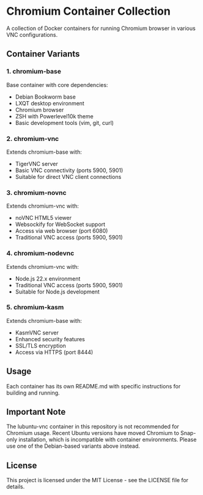 # Chromium Container Collection

A collection of Docker containers for running Chromium browser in various VNC configurations.

## Container Variants

### 1. chromium-base
Base container with core dependencies:
- Debian Bookworm base
- LXQT desktop environment
- Chromium browser
- ZSH with Powerlevel10k theme
- Basic development tools (vim, git, curl)

### 2. chromium-vnc
Extends chromium-base with:
- TigerVNC server
- Basic VNC connectivity (ports 5900, 5901)
- Suitable for direct VNC client connections

### 3. chromium-novnc
Extends chromium-vnc with:
- noVNC HTML5 viewer
- Websockify for WebSocket support
- Access via web browser (port 6080)
- Traditional VNC access (ports 5900, 5901)

### 4. chromium-nodevnc
Extends chromium-vnc with:
- Node.js 22.x environment
- Traditional VNC access (ports 5900, 5901)
- Suitable for Node.js development

### 5. chromium-kasm
Extends chromium-base with:
- KasmVNC server
- Enhanced security features
- SSL/TLS encryption
- Access via HTTPS (port 8444)

## Usage

Each container has its own README.md with specific instructions for building and running.

## Important Note

The lubuntu-vnc container in this repository is not recommended for Chromium usage. Recent Ubuntu versions have moved Chromium to Snap-only installation, which is incompatible with container environments. Please use one of the Debian-based variants above instead.

## License

This project is licensed under the MIT License - see the LICENSE file for details.